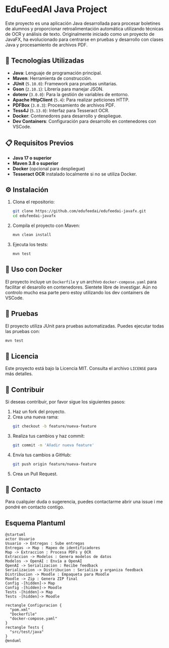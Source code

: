 
# EduFeedAI Java Project

Este proyecto es una aplicación Java desarrollada para procesar boletines de alumnos y proporcionar retroalimentación automática utilizando técnicas de OCR y análisis de texto. Originalmente iniciado como un proyecto de JavaFX, ha evolucionado para centrarse en pruebas y desarrollo con clases Java y procesamiento de archivos PDF.

## 🚀 Tecnologías Utilizadas

- **Java**: Lenguaje de programación principal.
- **Maven**: Herramienta de construcción.
- **JUnit** (`5.10.0`): Framework para pruebas unitarias.
- **Gson** (`2.10.1`): Librería para manejar JSON.
- **dotenv** (`3.0.0`): Para la gestión de variables de entorno.
- **Apache HttpClient** (`5.4`): Para realizar peticiones HTTP.
- **PDFBox** (`3.0.3`): Procesamiento de archivos PDF.
- **Tess4J** (`5.13.0`): Interfaz para Tesseract OCR.
- **Docker**: Contenedores para desarrollo y despliegue.
- **Dev Containers**: Configuración para desarrollo en contenedores con VSCode.

## 📋 Requisitos Previos

- **Java 17 o superior**
- **Maven 3.8 o superior**
- **Docker** (opcional para despliegue)
- **Tesseract OCR** instalado localmente si no se utiliza Docker.

## ⚙️ Instalación

1. Clona el repositorio:
   ```bash
   git clone https://github.com/edufeedai/edufeedai-javafx.git
   cd edufeedai-javafx
   ```

2. Compila el proyecto con Maven:
   ```bash
   mvn clean install
   ```

3. Ejecuta los tests:
   ```bash
   mvn test
   ```

## 🐳 Uso con Docker

El proyecto incluye un `Dockerfile` y un archivo `docker-compose.yaml` para facilitar el desarollo en contenedores. Sientete libre de investigar. Aún no controlo mucho esa parte pero estoy utilizando los dev containers de VSCode.

## 🧪 Pruebas

El proyecto utiliza JUnit para pruebas automatizadas. Puedes ejecutar todas las pruebas con:

```bash
mvn test
```

## 📄 Licencia

Este proyecto está bajo la Licencia MIT. Consulta el archivo `LICENSE` para más detalles.

## 🤝 Contribuir

Si deseas contribuir, por favor sigue los siguientes pasos:

1. Haz un fork del proyecto.
2. Crea una nueva rama:
   ```bash
   git checkout -b feature/nueva-feature
   ```
3. Realiza tus cambios y haz commit:
   ```bash
   git commit -m 'Añadir nueva feature'
   ```
4. Envía tus cambios a GitHub:
   ```bash
   git push origin feature/nueva-feature
   ```
5. Crea un Pull Request.

## 📧 Contacto

Para cualquier duda o sugerencia, puedes contactarme abrir una issue i me pondré en contacto contigo.

## Esquema Plantuml

```plantuml
@startuml
actor Usuario
Usuario -> Entregas : Sube entregas
Entregas -> Map : Mapeo de identificadores
Map -> Extraccion : Procesa PDFs y OCR
Extraccion -> Modelos : Genera modelos de datos
Modelos -> OpenAI : Envía a OpenAI
OpenAI -> Serializacion : Recibe feedback
Serializacion -> Distribucion : Serializa y organiza feedback
Distribucion -> Moodle : Empaqueta para Moodle
Moodle -> Zip : Genera ZIP final
Config -[hidden]-> Map
Config -[hidden]-> Moodle
Tests -[hidden]-> Map
Tests -[hidden]-> Moodle

rectangle Configuracion {
  "pom.xml"
  "Dockerfile"
  "docker-compose.yaml"
}
rectangle Tests {
  "src/test/java"
}
@enduml
```
